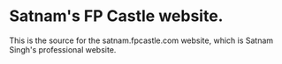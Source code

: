 # Satnam's FP Castle website.

This is the source for the satnam.fpcastle.com website, which is Satnam Singh's professional website.
